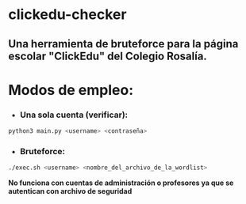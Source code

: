 # clickedu-checker
## Una herramienta de bruteforce para la página escolar "ClickEdu" del Colegio Rosalía.

# Modos de empleo:

- ### Una sola cuenta (verificar):
```bash
python3 main.py <username> <contraseña>
```
- ### Bruteforce:
```bash
./exec.sh <username> <nombre_del_archivo_de_la_wordlist>
```
**No funciona con cuentas de administración o profesores ya que se autentican con archivo de seguridad**
